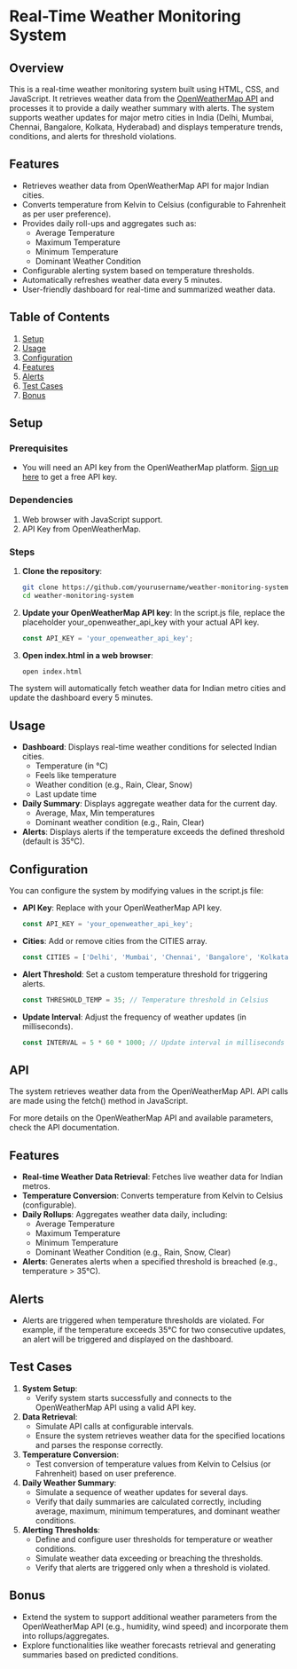 

# Real-Time Weather Monitoring System

## Overview

This is a real-time weather monitoring system built using HTML, CSS, and JavaScript. It retrieves weather data from the [OpenWeatherMap API](https://openweathermap.org/) and processes it to provide a daily weather summary with alerts. The system supports weather updates for major metro cities in India (Delhi, Mumbai, Chennai, Bangalore, Kolkata, Hyderabad) and displays temperature trends, conditions, and alerts for threshold violations.

## Features

- Retrieves weather data from OpenWeatherMap API for major Indian cities.
- Converts temperature from Kelvin to Celsius (configurable to Fahrenheit as per user preference).
- Provides daily roll-ups and aggregates such as:
  - Average Temperature
  - Maximum Temperature
  - Minimum Temperature
  - Dominant Weather Condition
- Configurable alerting system based on temperature thresholds.
- Automatically refreshes weather data every 5 minutes.
- User-friendly dashboard for real-time and summarized weather data.
  
## Table of Contents
1. [Setup](#setup)
2. [Usage](#usage)
3. [Configuration](#configuration)
4. [Features](#features)
5. [Alerts](#alerts)
6. [Test Cases](#test-cases)
7. [Bonus](#bonus)

## Setup

### Prerequisites

- You will need an API key from the OpenWeatherMap platform. [Sign up here](https://openweathermap.org/) to get a free API key.
  
### Dependencies

1. Web browser with JavaScript support.
2. API Key from OpenWeatherMap.

### Steps

1. **Clone the repository**:
   ```bash
   git clone https://github.com/yourusername/weather-monitoring-system.git
   cd weather-monitoring-system
   ```
2. **Update your OpenWeatherMap API key**:
In the script.js file, replace the placeholder your_openweather_api_key with your actual API key.
   ```javascript
   const API_KEY = 'your_openweather_api_key';
   ```
3. **Open index.html in a web browser**:
   ```bash
   open index.html
   ```
The system will automatically fetch weather data for Indian metro cities and update the dashboard every 5 minutes.

## Usage
- **Dashboard**: Displays real-time weather conditions for selected Indian cities.
   - Temperature (in °C)
   - Feels like temperature
   - Weather condition (e.g., Rain, Clear, Snow)
   - Last update time
- **Daily Summary**: Displays aggregate weather data for the current day.
   - Average, Max, Min temperatures
   - Dominant weather condition (e.g., Rain, Clear)
- **Alerts**: Displays alerts if the temperature exceeds the defined threshold (default is 35°C).

## Configuration
You can configure the system by modifying values in the script.js file:
- **API Key**: Replace with your OpenWeatherMap API key.
   ```javascript
   const API_KEY = 'your_openweather_api_key';
   ```
- **Cities**: Add or remove cities from the CITIES array.
   ```javascript
   const CITIES = ['Delhi', 'Mumbai', 'Chennai', 'Bangalore', 'Kolkata', 'Hyderabad'];
   ```
- **Alert Threshold**: Set a custom temperature threshold for triggering alerts.
   ```javascript
   const THRESHOLD_TEMP = 35; // Temperature threshold in Celsius
   ```
- **Update Interval**: Adjust the frequency of weather updates (in milliseconds).
   ```javascript
   const INTERVAL = 5 * 60 * 1000; // Update interval in milliseconds (5 minutes)
   ```
   
## API
The system retrieves weather data from the OpenWeatherMap API. API calls are made using the fetch() method in JavaScript.

For more details on the OpenWeatherMap API and available parameters, check the API documentation.

## Features
   - **Real-time Weather Data Retrieval**: Fetches live weather data for Indian metros.
   - **Temperature Conversion**: Converts temperature from Kelvin to Celsius (configurable).
   - **Daily Rollups**: Aggregates weather data daily, including:
      - Average Temperature
      - Maximum Temperature
      - Minimum Temperature
      - Dominant Weather Condition (e.g., Rain, Snow, Clear)
   - **Alerts**: Generates alerts when a specified threshold is breached (e.g., temperature > 35°C).
     
## Alerts
- Alerts are triggered when temperature thresholds are violated. For example, if the temperature exceeds 35°C for two consecutive updates, an alert will be triggered and displayed on the dashboard.

## Test Cases
1. **System Setup**:
   - Verify system starts successfully and connects to the OpenWeatherMap API using a valid API key.
2. **Data Retrieval**:
   - Simulate API calls at configurable intervals.
   - Ensure the system retrieves weather data for the specified locations and parses the response correctly.
3. **Temperature Conversion**:
   - Test conversion of temperature values from Kelvin to Celsius (or Fahrenheit) based on user preference.
4. **Daily Weather Summary**:
   - Simulate a sequence of weather updates for several days.
   - Verify that daily summaries are calculated correctly, including average, maximum, minimum temperatures, and dominant weather conditions.
5. **Alerting Thresholds**:
   - Define and configure user thresholds for temperature or weather conditions.
   - Simulate weather data exceeding or breaching the thresholds.
   - Verify that alerts are triggered only when a threshold is violated.
     
## Bonus
   - Extend the system to support additional weather parameters from the OpenWeatherMap API (e.g., humidity, wind speed) and incorporate them into rollups/aggregates.
   - Explore functionalities like weather forecasts retrieval and generating summaries based on predicted conditions.   
